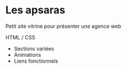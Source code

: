 # Les apsaras
Petit site vitrine pour présenter une agence web

HTML / CSS

- Sections variées
- Animations
- Liens fonctionnels

